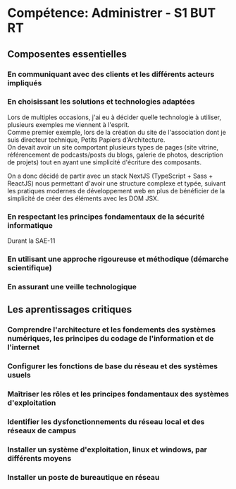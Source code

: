 # Compétence: Administrer - S1 BUT RT

## Composentes essentielles

### En communiquant avec des clients et les différents acteurs impliqués

### En choisissant les solutions et technologies adaptées

Lors de multiples occasions, j'ai eu à décider quelle technologie à utiliser, plusieurs exemples me viennent à l'esprit.  
Comme premier exemple, lors de la création du site de l'association dont je suis directeur technique, Petits Papiers d'Architecture.  
On devait avoir un site comportant plusieurs types de pages (site vitrine, référencement de podcasts/posts du blogs, galerie de photos, description de projets) tout en ayant une simplicité d'écriture des composants.  

On a donc décidé de partir avec un stack NextJS (TypeScript + Sass + ReactJS) nous permettant d'avoir une structure complexe et typée, suivant les pratiques modernes de développement web en plus de bénéficier de la simplicité de créer des éléments avec les DOM JSX.

### En respectant les principes fondamentaux de la sécurité informatique

Durant la SAE-11

### En utilisant une approche rigoureuse et méthodique (démarche scientifique)

### En assurant une veille technologique

## Les aprentissages critiques

### Comprendre l'architecture et les fondements des systèmes numériques, les principes du codage de l'information et de l'internet

### Configurer les fonctions de base du réseau et des systèmes usuels

### Maîtriser les rôles et les principes fondamentaux des systèmes d'exploitation

### Identifier les dysfonctionnements du réseau local et des réseaux de campus

### Installer un système d'exploitation, linux et windows, par différents moyens

### Installer un poste de bureautique en réseau
